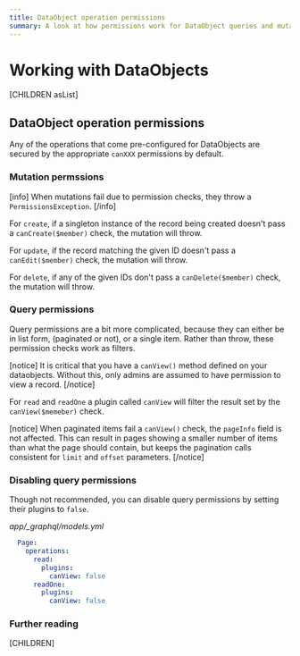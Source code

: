 ```yaml
---
title: DataObject operation permissions
summary: A look at how permissions work for DataObject queries and mutations
---
```


# Working with DataObjects

[CHILDREN asList]

## DataObject operation permissions

Any of the operations that come pre-configured for DataObjects are secured by the appropriate `canXXX` permissions
by default.

### Mutation permssions

[info]
When mutations fail due to permission checks, they throw a `PermissionsException`.
[/info]

For `create`, if a singleton instance of the record being created doesn't pass a `canCreate($member)` check,
the mutation will throw.

For `update`, if the record matching the given ID doesn't pass a `canEdit($member)` check, the mutation will
throw.

For `delete`, if any of the given IDs don't pass a `canDelete($member)` check, the mutation will throw.

### Query permissions

Query permissions are a bit more complicated, because they can either be in list form, (paginated or not),
or a single item. Rather than throw, these permission checks work as filters.

[notice]
It is critical that you have a `canView()` method defined on your dataobjects. Without this, only admins are
assumed to have permission to view a record.
[/notice]


For `read` and `readOne` a plugin called `canView` will filter the result set by the `canView($memeber)` check.

[notice]
When paginated items fail a `canView()` check, the `pageInfo` field is not affected. This can result in pages
showing a smaller number of items than what the page should contain, but keeps the pagination calls consistent
for `limit` and `offset` parameters.
[/notice]

### Disabling query permissions

Though not recommended, you can disable query permissions by setting their plugins to `false`.

*app/_graphql/models.yml*
```yaml
  Page:
    operations:
      read:
        plugins:
          canView: false
      readOne:
        plugins:
          canView: false
```

### Further reading

[CHILDREN]
